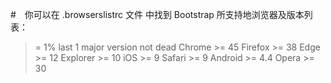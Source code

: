 #　你可以在 .browserslistrc 文件 中找到 Bootstrap 所支持地浏览器及版本列表：
  >= 1%
  last 1 major version
  not dead
  Chrome >= 45
  Firefox >= 38
  Edge >= 12
  Explorer >= 10
  iOS >= 9
  Safari >= 9
  Android >= 4.4
  Opera >= 30